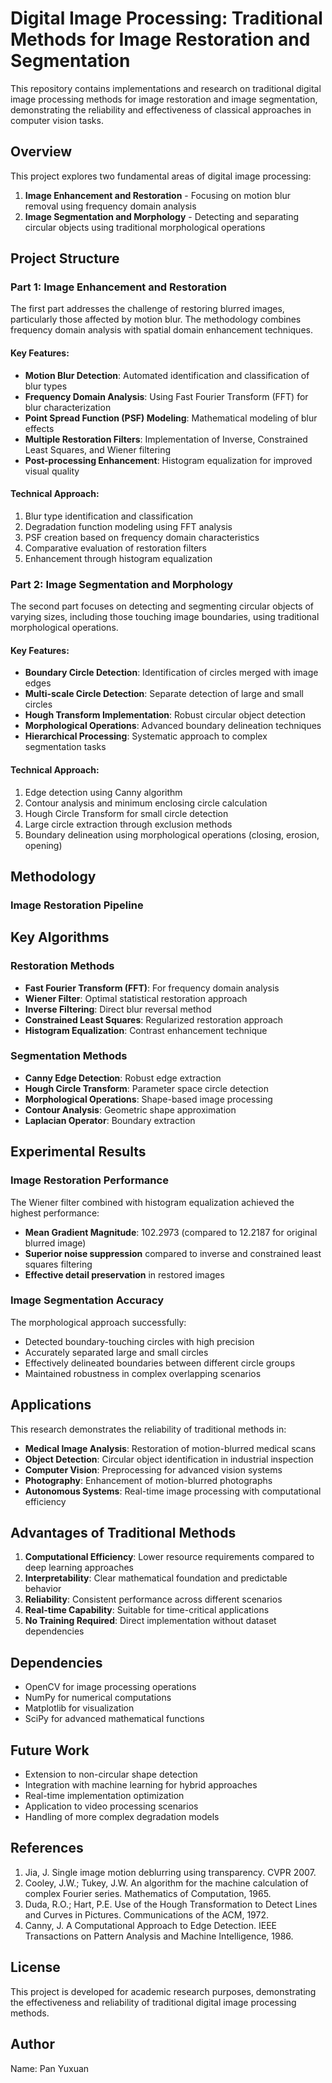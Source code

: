 # Digital Image Processing: Traditional Methods for Image Restoration and Segmentation

This repository contains implementations and research on traditional digital image processing methods for image restoration and image segmentation, demonstrating the reliability and effectiveness of classical approaches in computer vision tasks.

## Overview

This project explores two fundamental areas of digital image processing:
1. **Image Enhancement and Restoration** - Focusing on motion blur removal using frequency domain analysis
2. **Image Segmentation and Morphology** - Detecting and separating circular objects using traditional morphological operations

## Project Structure

### Part 1: Image Enhancement and Restoration

The first part addresses the challenge of restoring blurred images, particularly those affected by motion blur. The methodology combines frequency domain analysis with spatial domain enhancement techniques.

#### Key Features:
- **Motion Blur Detection**: Automated identification and classification of blur types
- **Frequency Domain Analysis**: Using Fast Fourier Transform (FFT) for blur characterization
- **Point Spread Function (PSF) Modeling**: Mathematical modeling of blur effects
- **Multiple Restoration Filters**: Implementation of Inverse, Constrained Least Squares, and Wiener filtering
- **Post-processing Enhancement**: Histogram equalization for improved visual quality

#### Technical Approach:
1. Blur type identification and classification
2. Degradation function modeling using FFT analysis
3. PSF creation based on frequency domain characteristics
4. Comparative evaluation of restoration filters
5. Enhancement through histogram equalization

### Part 2: Image Segmentation and Morphology

The second part focuses on detecting and segmenting circular objects of varying sizes, including those touching image boundaries, using traditional morphological operations.

#### Key Features:
- **Boundary Circle Detection**: Identification of circles merged with image edges
- **Multi-scale Circle Detection**: Separate detection of large and small circles
- **Hough Transform Implementation**: Robust circular object detection
- **Morphological Operations**: Advanced boundary delineation techniques
- **Hierarchical Processing**: Systematic approach to complex segmentation tasks

#### Technical Approach:
1. Edge detection using Canny algorithm
2. Contour analysis and minimum enclosing circle calculation
3. Hough Circle Transform for small circle detection
4. Large circle extraction through exclusion methods
5. Boundary delineation using morphological operations (closing, erosion, opening)

## Methodology

### Image Restoration Pipeline

## Key Algorithms

### Restoration Methods
- **Fast Fourier Transform (FFT)**: For frequency domain analysis
- **Wiener Filter**: Optimal statistical restoration approach
- **Inverse Filtering**: Direct blur reversal method
- **Constrained Least Squares**: Regularized restoration approach
- **Histogram Equalization**: Contrast enhancement technique

### Segmentation Methods
- **Canny Edge Detection**: Robust edge extraction
- **Hough Circle Transform**: Parameter space circle detection
- **Morphological Operations**: Shape-based image processing
- **Contour Analysis**: Geometric shape approximation
- **Laplacian Operator**: Boundary extraction

## Experimental Results

### Image Restoration Performance
The Wiener filter combined with histogram equalization achieved the highest performance:
- **Mean Gradient Magnitude**: 102.2973 (compared to 12.2187 for original blurred image)
- **Superior noise suppression** compared to inverse and constrained least squares filtering
- **Effective detail preservation** in restored images

### Image Segmentation Accuracy
The morphological approach successfully:
- Detected boundary-touching circles with high precision
- Accurately separated large and small circles
- Effectively delineated boundaries between different circle groups
- Maintained robustness in complex overlapping scenarios

## Applications

This research demonstrates the reliability of traditional methods in:
- **Medical Image Analysis**: Restoration of motion-blurred medical scans
- **Object Detection**: Circular object identification in industrial inspection
- **Computer Vision**: Preprocessing for advanced vision systems
- **Photography**: Enhancement of motion-blurred photographs
- **Autonomous Systems**: Real-time image processing with computational efficiency

## Advantages of Traditional Methods

1. **Computational Efficiency**: Lower resource requirements compared to deep learning approaches
2. **Interpretability**: Clear mathematical foundation and predictable behavior
3. **Reliability**: Consistent performance across different scenarios
4. **Real-time Capability**: Suitable for time-critical applications
5. **No Training Required**: Direct implementation without dataset dependencies

## Dependencies

- OpenCV for image processing operations
- NumPy for numerical computations
- Matplotlib for visualization
- SciPy for advanced mathematical functions

## Future Work

- Extension to non-circular shape detection
- Integration with machine learning for hybrid approaches
- Real-time implementation optimization
- Application to video processing scenarios
- Handling of more complex degradation models

## References

1. Jia, J. Single image motion deblurring using transparency. CVPR 2007.
2. Cooley, J.W.; Tukey, J.W. An algorithm for the machine calculation of complex Fourier series. Mathematics of Computation, 1965.
3. Duda, R.O.; Hart, P.E. Use of the Hough Transformation to Detect Lines and Curves in Pictures. Communications of the ACM, 1972.
4. Canny, J. A Computational Approach to Edge Detection. IEEE Transactions on Pattern Analysis and Machine Intelligence, 1986.

## License

This project is developed for academic research purposes, demonstrating the effectiveness and reliability of traditional digital image processing methods.

## Author

Name: Pan Yuxuan  
